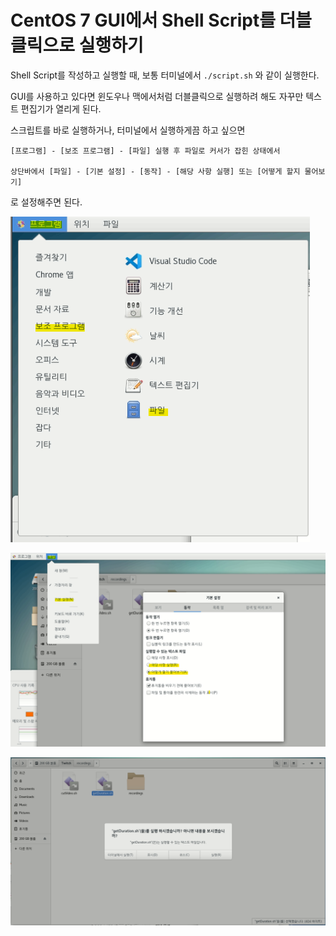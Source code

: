 # CentOS 7 GUI에서 Shell Script를  더블클릭으로 실행하기

Shell Script를 작성하고 실행할 때, 보통 터미널에서 `./script.sh` 와 같이 실행한다.

GUI를 사용하고 있다면 윈도우나 맥에서처럼 더블클릭으로 실행하려 해도 자꾸만 텍스트 편집기가 열리게 된다.

스크립트를 바로 실행하거나, 터미널에서 실행하게끔 하고 싶으면

    [프로그램] - [보조 프로그램] - [파일] 실행 후 파일로 커서가 잡힌 상태에서
    
    상단바에서 [파일] - [기본 설정] - [동작] - [해당 사항 실행] 또는 [어떻게 할지 물어보기]

로 설정해주면 된다.

![image1](images/script_gui_exe_1.png)

![image2](images/script_gui_exe_2.png)

![image3](images/script_gui_exe_3.png)
